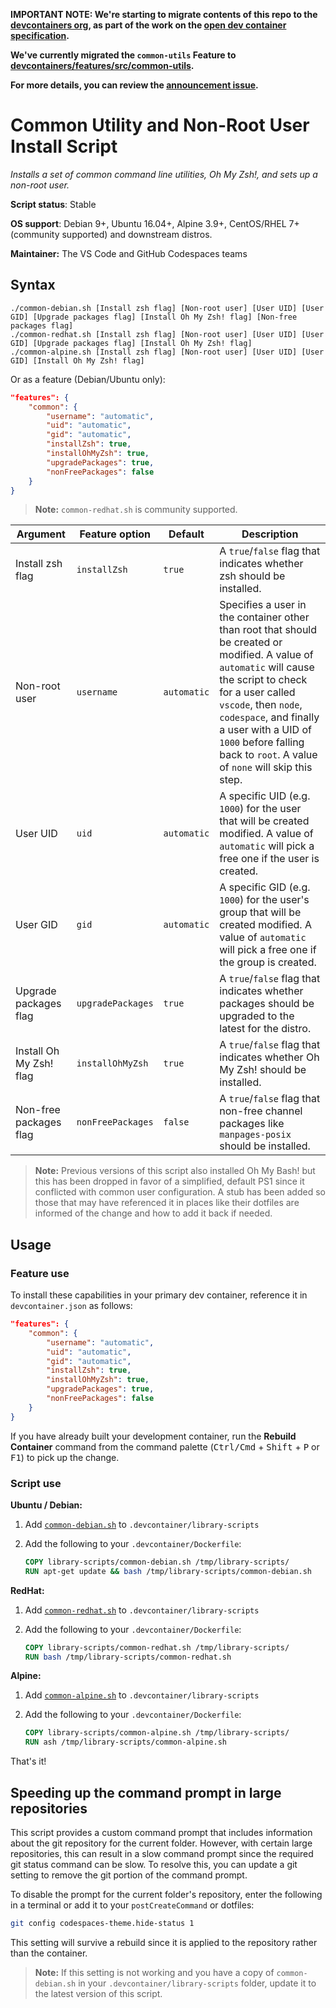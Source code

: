 **IMPORTANT NOTE: We're starting to migrate contents of this repo to the [devcontainers org](https://github.com/devcontainers), as part of the work on the [open dev container specification](https://containers.dev).**

**We've currently migrated the `common-utils` Feature to [devcontainers/features/src/common-utils](https://github.com/devcontainers/features/tree/main/src/common-utils).**

**For more details, you can review the [announcement issue](https://github.com/microsoft/vscode-dev-containers/issues/1589).**

# Common Utility and Non-Root User Install Script

*Installs a set of common command line utilities, Oh My Zsh!, and sets up a non-root user.*

**Script status**: Stable

**OS support**: Debian 9+, Ubuntu 16.04+, Alpine 3.9+, CentOS/RHEL 7+ (community supported) and downstream distros.

**Maintainer:** The VS Code and GitHub Codespaces teams

## Syntax

```text
./common-debian.sh [Install zsh flag] [Non-root user] [User UID] [User GID] [Upgrade packages flag] [Install Oh My Zsh! flag] [Non-free packages flag]
./common-redhat.sh [Install zsh flag] [Non-root user] [User UID] [User GID] [Upgrade packages flag] [Install Oh My Zsh! flag]
./common-alpine.sh [Install zsh flag] [Non-root user] [User UID] [User GID] [Install Oh My Zsh! flag]
```

Or as a feature (Debian/Ubuntu only):

```json
"features": {
    "common": {
        "username": "automatic",
        "uid": "automatic",
        "gid": "automatic",
        "installZsh": true,
        "installOhMyZsh": true,
        "upgradePackages": true,
        "nonFreePackages": false
    }
}
```



> **Note:** `common-redhat.sh` is community supported.

|Argument| Feature option |Default|Description|
|--------|----------------|-------|-----------|
|Install zsh flag| `installZsh` | `true`| A `true`/`false` flag that indicates whether zsh should be installed. |
|Non-root user| `username` |`automatic`| Specifies a user in the container other than root that should be created or modified. A value of `automatic` will cause the script to check for a user called `vscode`, then `node`, `codespace`, and finally a user with a UID of `1000` before falling back to `root`. A value of `none` will skip this step. |
|User UID| `uid` |`automatic`| A specific UID (e.g. `1000`) for the user that will be created modified. A value of `automatic` will pick a free one if the user is created. |
|User GID| `gid` | `automatic`| A specific GID (e.g. `1000`) for the user's group that will be created modified. A value of `automatic` will pick a free one if the group is created. |
| Upgrade packages flag | `upgradePackages` | `true` | A `true`/`false` flag that indicates whether packages should be upgraded to the latest for the distro. |
| Install Oh My Zsh! flag | `installOhMyZsh` | `true` | A `true`/`false` flag that indicates whether Oh My Zsh! should be installed. |
| Non-free packages flag | `nonFreePackages` | `false` | A `true`/`false` flag that non-free channel packages like `manpages-posix` should be installed. |

> **Note:** Previous versions of this script also installed Oh My Bash! but this has been dropped in favor of a simplified, default PS1 since it conflicted with common user configuration. A stub has been added so those that may have referenced it in places like their dotfiles are informed of the change and how to add it back if needed.

## Usage

### Feature use

To install these capabilities in your primary dev container, reference it in `devcontainer.json` as follows:

```json
"features": {
    "common": {
        "username": "automatic",
        "uid": "automatic",
        "gid": "automatic",
        "installZsh": true,
        "installOhMyZsh": true,
        "upgradePackages": true,
        "nonFreePackages": false
    }
}
```

If you have already built your development container, run the **Rebuild Container** command from the command palette (<kbd>Ctrl/Cmd</kbd> + <kbd>Shift</kbd> + <kbd>P</kbd> or <kbd>F1</kbd>) to pick up the change.

### Script use

**Ubuntu / Debian:**

1. Add [`common-debian.sh`](../common-debian.sh) to `.devcontainer/library-scripts`

2. Add the following to your `.devcontainer/Dockerfile`:

    ```Dockerfile
    COPY library-scripts/common-debian.sh /tmp/library-scripts/
    RUN apt-get update && bash /tmp/library-scripts/common-debian.sh
    ```

**RedHat:**

1. Add [`common-redhat.sh`](../common-redhat.sh) to `.devcontainer/library-scripts`

2. Add the following to your `.devcontainer/Dockerfile`:

    ```Dockerfile
    COPY library-scripts/common-redhat.sh /tmp/library-scripts/
    RUN bash /tmp/library-scripts/common-redhat.sh

**Alpine:**

1. Add [`common-alpine.sh`](../common-alpine.sh) to `.devcontainer/library-scripts`

2. Add the following to your `.devcontainer/Dockerfile`:

    ```Dockerfile
    COPY library-scripts/common-alpine.sh /tmp/library-scripts/
    RUN ash /tmp/library-scripts/common-alpine.sh

That's it!

## Speeding up the command prompt in large repositories

This script provides a custom command prompt that includes information about the git repository for the current folder. However, with certain large repositories, this can result in a slow command prompt since the required git status command can be slow. To resolve this, you can update a git setting to remove the git portion of the command prompt.

To disable the prompt for the current folder's repository, enter the following in a terminal or add it to your `postCreateCommand` or dotfiles:

```bash
git config codespaces-theme.hide-status 1
```

This setting will survive a rebuild since it is applied to the repository rather than the container.

> **Note:** If this setting is not working and you have a copy of `common-debian.sh` in your `.devcontainer/library-scripts` folder, update it to the latest version of this script.
